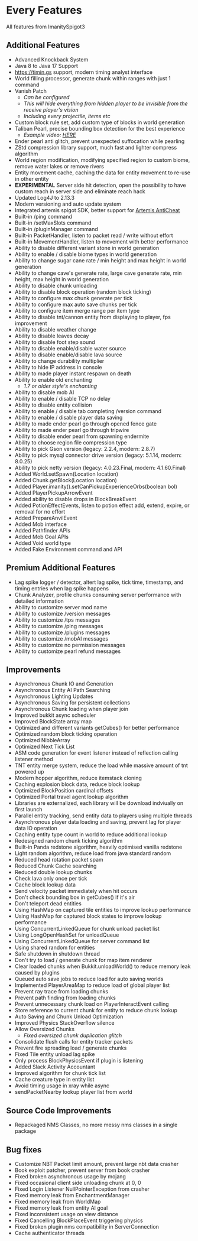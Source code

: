 # Every Features
All features from ImanitySpigot3

## Additional Features
- Advanced Knockback System
- Java 8 to Java 17 Support
- https://timin.gs support, modern timing analyst interface
- World filling processor, generate chunk within ranges with just 1 command
- Vanish Patch
  - *Can be configured*
  - *This will hide everything from hidden player to be invisible from the receive player's vision*
  - *Including every projectile, items etc*
- Custom block rule set, add custom type of blocks in world generation
- Taliban Pearl, precise bounding box detection for the best experience
  - *Example video: [HERE](https://www.youtube.com/watch?v=XX4-AzyxwTE)*
- Ender pearl anti glitch, prevent unexpected suffocation while pearling
- ZStd compression library support, much fast and lighter compress algorithm
- World region modification, modifying specified region to custom biome, remove water lakes or remove rivers
- Entity movement cache, caching the data for entity movement to re-use in other entity
- **EXPERIMENTAL** Server side hit detection, open the possibility to have custom reach in server side and eliminate reach hack
- Updated Log4J to 2.13.3
- Modern versioning and auto update system
- Integrated artemis spigot SDK, better support for [Artemis AntiCheat](https://artemis.ac/)
- Built-in /ping command
- Built-in /setMaxSlots command
- Built-in /pluginManager command
- Built-in PacketHandler, listen to packet read / write without effort
- Built-in MovementHandler, listen to movement with better performance
- Ability to disable different variant stone in world generation
- Ability to enable / disable biome types in world generation
- Ability to change sugar cane rate / min height and max height in world generation
- Ability to change cave's generate rate, large cave generate rate, min height, max height in world generation
- Ability to disable chunk unloading
- Ability to disable block operation (random block ticking)
- Ability to configure max chunk generate per tick
- Ability to configure max auto save chunks per tick
- Ability to configure item merge range per item type
- Ability to disable tnt/cannon entity from displaying to player, fps improvement
- Ability to disable weather change
- Ability to disable leaves decay
- Ability to disable foot step sound
- Ability to disable enable/disable water source
- Ability to disable enable/disable lava source
- Ability to change durability multiplier
- Ability to hide IP address in console
- Ability to made player instant respawn on death
- Ability to enable old enchanting
  - *1.7 or older style's enchanting*
- Ability to disable mob AI
- Ability to enable / disable TCP no delay
- Ability to disable entity collision
- Ability to enable / disable tab completing /version command
- Ability to enable / disable player data saving
- Ability to made ender pearl go through opened fence gate
- Ability to made ender pearl go through tripwire
- Ability to disable ender pearl from spawning endermite
- Ability to choose region file compression type
- Ability to pick Gson version (legacy: 2.2.4, modern: 2.8.7)
- Ability to pick mysql connector drive version (legacy: 5.1.14, modern: 8.0.25)
- Ability to pick netty version (legacy: 4.0.23.Final, modern: 4.1.60.Final)
- Added World.setSpawn(Location location)
- Added Chunk.getBlock(Location location)
- Added Player.imanity().setCanPickupExperienceOrbs(boolean bol)
- Added PlayerPickupArrowEvent
- Added ability to disable drops in BlockBreakEvent
- Added PotionEffectEvents, listen to potion effect add, extend, expire, or removal for no effort
- Added PrepareAnvilEvent
- Added Mob interface
- Added Pathfinder APIs
- Added Mob Goal APIs
- Added Void world type
- Added Fake Environment command and API

## Premium Additional Features
- Lag spike logger / detector, altert lag spike, tick time, timestamp, and timing entries when lag spike happens
- Chunk Analyzer, profile chunks consuming server performance with detailed information
- Ability to customize server mod name
- Ability to customize /version messages
- Ability to customize /tps messages
- Ability to customize /ping messages
- Ability to customize /plugins messages
- Ability to customize /mobAI messages
- Ability to customize no permission messages
- Ability to customize pearl refund messages

## Improvements
- Asynchronous Chunk IO and Generation
- Asynchronous Entity AI Path Searching
- Asynchronous Lighting Updates
- Asynchronous Saving for persistent collections
- Asynchronous Chunk loading when player join
- Improved bukkit async scheduler
- Improved BlockState array map
- Optimized and different variants getCubes() for better performance
- Optimized random block ticking operation
- Optimized NibbleArray
- Optimized Next Tick List
- ASM code generation for event listener instead of reflection calling listener method
- TNT entity merge system, reduce the load while massive amount of tnt powered up
- Modern hopper algorithm, reduce itemstack cloning
- Caching explosion block data, reduce block lookup
- Optimized BlockPosition cardinal offsets
- Optimized Portal travel agent lookup algorithm
- Libraries are externalized, each library will be download indviually on first launch
- Parallel entity tracking, send entity data to players using multiple threads
- Asynchronous player data loading and saving, prevent lag for player data IO operation
- Caching entity type count in world to reduce additional lookup
- Redesigned random chunk ticking algorithm
- Built-in Panda redstone algorithm, heavily optimised vanilla redstone
- Light random algorithm, reduce load from java standard random
- Reduced head rotation packet spam
- Reduced Chunk Cache searching
- Reduced double lookup chunks
- Check lava only once per tick
- Cache block lookup data
- Send velocity packet immediately when hit occurs
- Don't check bounding box in getCubes() if it's air
- Don't teleport dead entities
- Using HashMap on captured tile entities to improve lookup performance
- Using HashMap for captured block states to improve lookup performance
- Using ConcurrentLinkedQueue for chunk unload packet list
- Using LongOpenHashSet for unloadQueue
- Using ConcurrentLinkedQueue for server command list
- Using shared random for entities
- Safe shutdown in shutdown thread
- Don't try to load / generate chunk for map item renderer
- Clear loaded chunks when Bukkit.unloadWorld() to reduce memory leak caused by plugins
- Queued auto save jobs to reduce load for auto saving worlds
- Implemented PlayerAreaMap to reduce load of global player list
- Prevent ray trace from loading chunks
- Prevent path finding from loading chunks
- Prevent unnecessary chunk load on PlayerInteractEvent calling
- Store reference to current chunk for entity to reduce chunk lookup
- Auto Saving and Chunk Unload Optimization
- Improved Physics StackOverflow silence
- Allow Oversized Chunks
  - *Fixed oversized chunk duplication glitch*
- Consolidate flush calls for entity tracker packets
- Prevent fire spreading load / generate chunks
- Fixed Tile entity unload lag spike
- Only process BlockPhysicsEvent if plugin is listening
- Added Slack Activity Accountant
- Improved algorithm for chunk tick list
- Cache creature type in entity list
- Avoid timing usage in xray while async
- sendPacketNearby lookup player list from world

## Source Code Improvements
- Repackaged NMS Classes, no more messy nms classes in a single package

## Bug fixes
- Customize NBT Packet limit amount, prevent large nbt data crasher
- Book exploit patcher, prevent server from book crasher
- Fixed broken asynchronous usage by mojang
- Fixed occasional client side unloading chunk at 0, 0
- Fixed Login Listener NullPointerException from crasher
- Fixed memory leak from EnchantmentManager
- Fixed memory leak from WorldMap
- Fixed memory leak from entity AI goal
- Fixed inconsistent usage on view distance
- Fixed Cancelling BlockPlaceEvent triggering physics
- Fixed broken plugin nms compatibility in ServerConnection
- Cache authenticator threads
